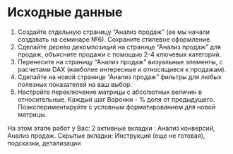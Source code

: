 # Исходные данные

1. Создайте отдельную страницу “Анализ продаж” (ее мы начали создавать на семинаре №6). Сохраните стилевое оформление.
2. Сделайте дерево декомпозиций на странице “Анализ продаж” для продаж, объясните продажи с помощью 2-4 ключевых категорий.
3. Перенесите на страницу “Анализ продаж” визуальные элементы, с расчетами DAX (наиболее интересные и относящиеся к продажам).
4. Сделайте на новой странице “Анализ продаж” фильтры для любых полезных показателей на ваш выбор.
5. Настройте переключение матрицы с абсолютных величин в относительные. Каждый шаг Воронки - % доля от предыдущего. Поэкспериментируйте с условным форматированием для новой матрицы.

На этом этапе работ у Вас: 2 активные вкладки : Анализ конверсий, Анализ продаж.
Скрытые вкладки: Инструкция (еще не готовая), подсказки, детализации
